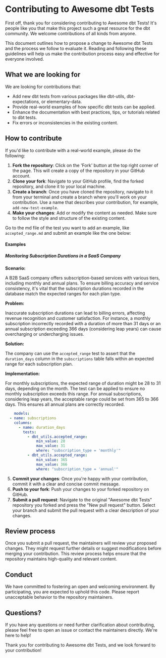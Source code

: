 # Contributing to Awesome dbt Tests

First off, thank you for considering contributing to Awesome dbt Tests! It's people like you that make this project such a great resource for the dbt community. We welcome contributions of all kinds from anyone.

This document outlines how to propose a change to Awesome dbt Tests and the process we follow to evaluate it. Reading and following these guidelines will help us make the contribution process easy and effective for everyone involved.

## What we are looking for

We are looking for contributions that:

- Add new dbt tests from various packages like dbt-utils, dbt-expectations, or elementary-data.
- Provide real-world examples of how specific dbt tests can be applied.
- Enhance the documentation with best practices, tips, or tutorials related to dbt tests.
- Fix errors or inconsistencies in the existing content.

## How to contribute

If you'd like to contribute with a real-world example, please do the following:

1. **Fork the repository**: Click on the 'Fork' button at the top right corner of the page. This will create a copy of the repository in your GitHub account.
2. **Clone your fork**: Navigate to your GitHub profile, find the forked repository, and clone it to your local machine.
3. **Create a branch**: Once you have cloned the repository, navigate to it from your terminal and create a branch where you'll work on your contribution. Use a name that describes your contribution, for example, `add-new-test-example`.
4. **Make your changes**: Add or modify the content as needed. Make sure to follow the style and structure of the existing content.

Go to the md file of the test you want to add an example, like `accepted_range.md` and submit an example like the one below:

#### Examples

##### Monitoring Subscription Durations in a SaaS Company

**Scenario:** 

A B2B SaaS company offers subscription-based services with various tiers, including monthly and annual plans. To ensure billing accuracy and service consistency, it's vital that the subscription durations recorded in the database match the expected ranges for each plan type.

**Problem:**

Inaccurate subscription durations can lead to billing errors, affecting revenue recognition and customer satisfaction. For instance, a monthly subscription incorrectly recorded with a duration of more than 31 days or an annual subscription exceeding 366 days (considering leap years) can cause overcharging or undercharging issues.

**Solution:**

The company can use the `accepted_range` test to assert that the `duration_days` column in the `subscriptions` table falls within an expected range for each subscription plan.

**Implementation:**

   For monthly subscriptions, the expected range of duration might be 28 to 31 days, depending on the month. The test can be applied to ensure no monthly subscription exceeds this range.
   For annual subscriptions, considering leap years, the acceptable range could be set from 365 to 366 days. This ensures all annual plans are correctly recorded.

   ```yaml
       models:
     - name: subscriptions
       columns:
         - name: duration_days
           tests:
             - dbt_utils.accepted_range:
                 min_value: 28
                 max_value: 31
                 where: "subscription_type = 'monthly'"
             - dbt_utils.accepted_range:
                 min_value: 365
                 max_value: 366
                 where: "subscription_type = 'annual'"
   ```


5. **Commit your changes**: Once you're happy with your contribution, commit it with a clear and concise commit message.
6. **Push to your fork**: Push your changes to your forked repository on GitHub.
7. **Submit a pull request**: Navigate to the original "Awesome dbt Tests" repository you forked and press the "New pull request" button. Select your branch and submit the pull request with a clear description of your changes.

## Review process

Once you submit a pull request, the maintainers will review your proposed changes. They might request further details or suggest modifications before merging your contribution. This review process helps ensure that the repository maintains high-quality and relevant content.

## Conduct

We have committed to fostering an open and welcoming environment. By participating, you are expected to uphold this code. Please report unacceptable behavior to the repository maintainers.

## Questions?

If you have any questions or need further clarification about contributing, please feel free to open an issue or contact the maintainers directly. We're here to help!

Thank you for contributing to Awesome dbt Tests, and we look forward to your contribution!